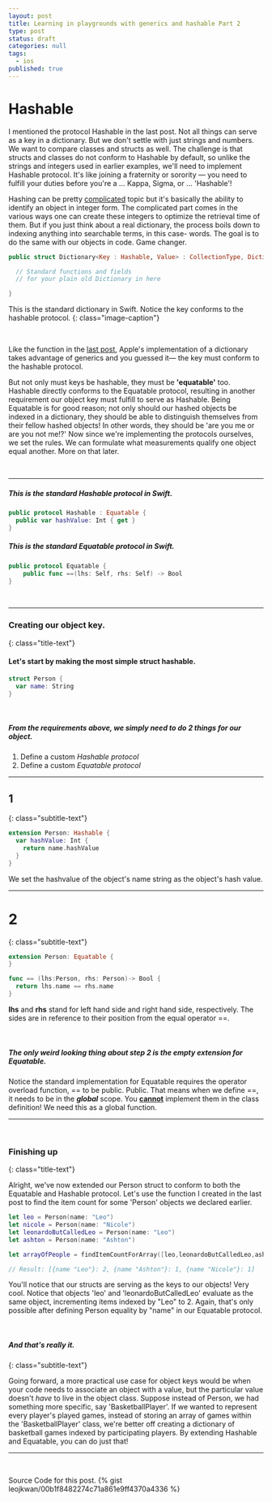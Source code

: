 ```yaml
---
layout: post
title: Learning in playgrounds with generics and hashable Part 2
type: post
status: draft
categories: null
tags:
  - ios
published: true
---
```


# Hashable

I mentioned the protocol Hashable in the last post. Not all things can serve as a key in a dictionary. But we don't settle with just strings and numbers. We want to compare classes and structs as well. The challenge is that structs and classes do not conform to Hashable by default, so unlike the strings and integers used in earlier examples, we'll need to implement Hashable protocol. It's like joining a fraternity or sorority —  you need to fulfill your duties before you're a ... Kappa, Sigma, or ... 'Hashable'!

<!--more-->


Hashing can be pretty <a href="https://github.com/raywenderlich/swift-algorithm-club/tree/master/Hash%20Table">complicated</a> topic but it's basically the ability to identify an object in integer form. The complicated part comes in the various ways one can create these integers to optimize the retrieval time of them. But if you just think about a real dictionary, the process boils down to indexing anything into searchable terms, in this case- words. The goal is to do the same with our objects in code. Game changer.

```swift
public struct Dictionary<Key : Hashable, Value> : CollectionType, DictionaryLiteralConvertible {

  // Standard functions and fields
  // for your plain old Dictionary in here

}
```
This is the standard dictionary in Swift. Notice the key conforms to the hashable protocol.
{: class="image-caption"}

<br>

Like the function in the <a href="/2016/generics-hashable-1/">last post</a>, Apple's implementation of a dictionary takes advantage of generics and you guessed it— the key must conform to the hashable protocol.

But not only must keys be hashable, they must be **'equatable'** too. Hashable directly conforms to the Equatable protocol, resulting in another requirement our object key must fulfill to serve as Hashable.
Being Equatable is for good reason; not only should our hashed objects be indexed in a dictionary, they should be able to distinguish themselves from their fellow hashed objects! In other words, they should be 'are you me or are you not me!?' Now since we're implementing the protocols ourselves, we set the rules. We can formulate what measurements qualify one object equal another. More on that later.

<br>




---

##### This is the standard Hashable protocol in Swift.

```swift
public protocol Hashable : Equatable {
  public var hashValue: Int { get }
}
```

##### This is the standard Equatable protocol in Swift.

```swift
public protocol Equatable {
    public func ==(lhs: Self, rhs: Self) -> Bool
}
```
<br>

---


### Creating our object key.
{: class="title-text"}


#### Let's start by making the most simple struct hashable.

```swift
struct Person {
  var name: String
}
```
<br>

##### From the requirements above, we simply need to do **2 things** for our object.
1.  Define a custom *Hashable protocol*
2.  Define a custom *Equatable protocol*

---

## 1
{: class="subtitle-text"}

```swift
extension Person: Hashable {
  var hashValue: Int {
    return name.hashValue
  }
}
```

We set the hashvalue of the object's name string as the object's hash value.

---

# 2
{: class="subtitle-text"}

```swift
extension Person: Equatable {
}

func == (lhs:Person, rhs: Person)-> Bool {
  return lhs.name == rhs.name
}
```

**lhs** and **rhs** stand for left hand side and right hand side, respectively. The sides are in reference to their position from the equal operator ==.

<br>

##### _The only weird looking thing about step 2 is the empty extension for Equatable._
Notice the standard implementation for Equatable requires the operator overload function, == to be public. Public. That means when we define ==, it needs to be in the _**global**_ scope. You <span style="text-decoration:underline;font-weight:bold;">cannot</span> implement them in the class definition! We need this as a global function.

---

<br>

### Finishing up
{: class="title-text"}


Alright, we've now extended our Person struct to conform to both the Equatable and Hashable protocol. Let's use the function I created in the last post to find the item count for some 'Person' objects we declared earlier.
<br>

``` swift
let leo = Person(name: "Leo")
let nicole = Person(name: "Nicole")
let leonardoButCalledLeo = Person(name: "Leo")
let ashton = Person(name: "Ashton")

let arrayOfPeople = findItemCountForArray([leo,leonardoButCalledLeo,ashton,nicole])

// Result: [{name "Leo"}: 2, {name "Ashton"}: 1, {name "Nicole"}: 1]
```
You'll notice that our structs are serving as the keys to our objects! Very cool. Notice that objects 'leo' and 'leonardoButCalledLeo' evaluate as the same object, incrementing items indexed by "Leo" to 2. Again, that's only possible after defining Person equality by "name" in our Equatable protocol.

<br>

##### And that's really it.
{: class="subtitle-text"}

Going forward, a more practical use case for object keys would be when your code needs to associate an object with a value, but the particular value doesn't *have* to live in the object class. Suppose instead of Person, we had something more specific, say 'BasketballPlayer'. If we wanted to represent every player's played games, instead of storing an array of games within the 'BasketballPlayer' class, we're better off creating a dictionary of basketball games indexed by participating players. By extending Hashable and Equatable, you can do just that!

---

<br>

Source Code for this post.
{% gist leojkwan/00b1f8482274c71a861e9ff4370a4336 %}
